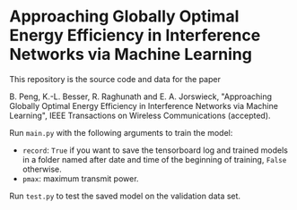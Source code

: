 # Approaching Globally Optimal Energy Efficiency in Interference Networks via Machine Learning

This repository is the source code and data for the paper

B. Peng, K.-L. Besser, R. Raghunath and E. A. Jorswieck, "Approaching Globally Optimal Energy Efficiency in Interference Networks via Machine Learning", IEEE Transactions on Wireless Communications (accepted).

Run `main.py` with the following arguments to train the model:

- `record`: `True` if you want to save the tensorboard log and trained models in a folder named after date and time of the beginning of training, `False` otherwise.
- `pmax`: maximum transmit power.

Run `test.py` to test the saved model on the validation data set.
